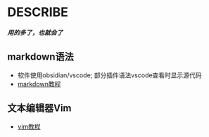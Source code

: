 # DESCRIBE
***用的多了，也就会了***
<br />
## markdown语法
- 软件使用obsidian/vscode; 部分插件语法vscode查看时显示源代码
- [markdown教程](https://github.com/n-9426426/markdown/blob/master/%E6%95%99%E7%A8%8B.md)
## 文本编辑器Vim
- [vim教程](https://github.com/n-9426426/markdown/blob/master/vim%E6%95%99%E7%A8%8B.md)
